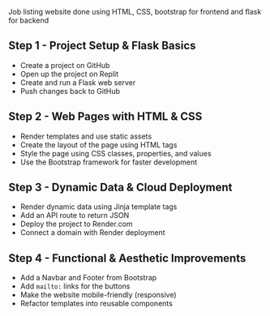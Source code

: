 Job listing website done using HTML, CSS, bootstrap for frontend and flask for backend

## Step 1 - Project Setup & Flask Basics

- Create a project on GitHub 
- Open up the project on Replit
- Create and run a Flask web server
- Push changes back to GitHub

## Step 2 - Web Pages with HTML & CSS

- Render templates and use static assets
- Create the layout of the page using HTML tags
- Style the page using CSS classes, properties, and values
- Use the Bootstrap framework for faster development

## Step 3 - Dynamic Data & Cloud Deployment

- Render dynamic data using Jinja template tags
- Add an API route to return JSON
- Deploy the project to Render.com 
- Connect a domain with Render deployment

## Step 4 - Functional & Aesthetic Improvements

- Add a Navbar and Footer from Bootstrap
- Add `mailto:` links for the buttons
- Make the website mobile-friendly (responsive)
- Refactor templates into reusable components

